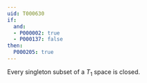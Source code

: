 ```yaml
---
uid: T000630
if:
  and:
  - P000002: true
  - P000137: false
then:
  P000205: true
---
```


Every singleton subset of a $T_1$ space is closed.
